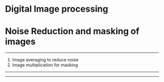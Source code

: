 # Digital Image processing
# Noise Reduction and masking of images
****
1. Image averaging to reduce noise
2. Image multiplication for masking
------
------

